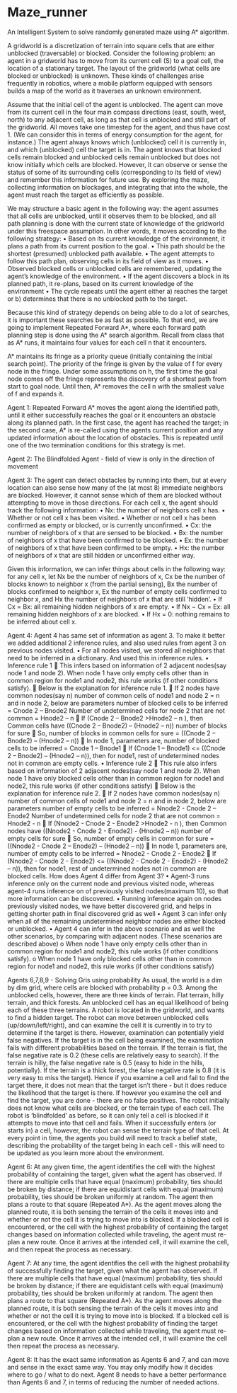 # Maze_runner
An Intelligent System to solve randomly generated maze using A* algorithm.

A gridworld is a discretization of terrain into square cells that are either unblocked (traversable) or blocked. Consider
the following problem: an agent in a gridworld has to move from its current cell (S) to a goal cell, the location of
a stationary target. The layout of the gridworld (what cells are blocked or unblocked) is unknown. These kinds of
challenges arise frequently in robotics, where a mobile platform equipped with sensors builds a map of the world as
it traverses an unknown environment.

Assume that the initial cell of the agent is unblocked. The agent can move from its current cell in the four main
compass directions (east, south, west, north) to any adjacent cell, as long as that cell is unblocked and still part of
the gridworld. All moves take one timestep for the agent, and thus have cost 1. (We can consider this in terms of
energy consumption for the agent, for instance.) The agent always knows which (unblocked) cell it is currently in,
and which (unblocked) cell the target is in. The agent knows that blocked cells remain blocked and unblocked cells
remain unblocked but does not know initially which cells are blocked. However, it can observe or sense the
status of some of its surrounding cells (corresponding to its field of view) and remember this information for future
use. By exploring the maze, collecting information on blockages, and integrating that into the whole, the agent must
reach the target as efficiently as possible.

We may structure a basic agent in the following way: the agent assumes that all cells are unblocked, until it observes
them to be blocked, and all path planning is done with the current state of knowledge of the gridworld under this
freespace assumption. In other words, it moves according to the following strategy:
  • Based on its current knowledge of the environment, it plans a path from its current position to the goal.
  • This path should be the shortest (presumed) unblocked path available.
  • The agent attempts to follow this path plan, observing cells in its field of view as it moves.
  • Observed blocked cells or unblocked cells are remembered, updating the agent’s knowledge of the environment.
  • If the agent discovers a block in its planned path, it re-plans, based on its current knowledge of the environment
  • The cycle repeats until the agent either a) reaches the target or b) determines that there is no unblocked path
  to the target.

Because this kind of strategy depends on being able to do a lot of searches, it is important these searches be as fast
as possible. To that end, we are going to implement Repeated Forward A*, where each forward path planning
step is done using the A* search algorithm. Recall from class that as A* runs, it maintains four values for each cell
n that it encounters.

A* maintains its fringe as a priority queue (initially containing the initial search point). The priority of the fringe
is given by the value of f for every node in the fringe. Under some assumptions on h, the first time the goal node
comes off the fringe represents the discovery of a shortest path from start to goal node. Until then, A* removes the
cell n with the smallest value of f and expands it.

Agent 1: Repeated Forward A* moves the agent along the identified path, until it either successfully reaches the goal or it
encounters an obstacle along its planned path. In the first case, the agent has reached the target; in the second case,
A* is re-called using the agents current position and any updated information about the location of obstacles. This
is repeated until one of the two termination conditions for this strategy is met.

Agent 2: The Blindfolded Agent - field of view is only in the direction of movement

Agent 3: The agent can detect obstacles by running into them, but at every location
can also sense how many of the (at most 8) immediate neighbors are blocked. However, it cannot sense which of
them are blocked without attempting to move in those directions. For each cell x, the agent should track
the following information:
• Nx: the number of neighbors cell x has.
• Whether or not cell x has been visited.
• Whether or not cell x has been confirmed as empty or blocked, or is currently unconfirmed.
• Cx: the number of neighbors of x that are sensed to be blocked.
• Bx: the number of neighbors of x that have been confirmed to be blocked.
• Ex: the number of neighbors of x that have been confirmed to be empty.
• Hx: the number of neighbors of x that are still hidden or unconfirmed either way.

Given this information, we can infer things about cells in the following way: for any cell x, let Nx be the number of
neighbors of x, Cx be the number of blocks known to neighbor x (from the partial sensing), Bx the number of blocks
confirmed to neighbor x, Ex the number of empty cells confirmed to neighbor x, and Hx the number of neighbors of
x that are still ’hidden’.
• If Cx = Bx: all remaining hidden neighbors of x are empty.
• If Nx − Cx = Ex: all remaining hidden neighbors of x are blocked.
• If Hx = 0: nothing remains to be inferred about cell x.

Agent 4: Agent 4 has same set of information as agent 3. To make it better we added additional 2 inference rules, and also
used rules from agent 3 on previous nodes visited.
• For all nodes visited, we stored all neighbors that need to be inferred in a dictionary. And used this in inference
rules.
• Inference rule 1
 This infers based on information of 2 adjacent nodes(say node 1 and node 2). When node 1 have only empty
cells other than in common region for node1 and node2, this rule works (if other conditions satisfy).
 Below is the explanation for inference rule 1.
 If 2 nodes have common nodes(say n)
number of common cells of node1 and node 2 = n
and in node 2, below are parameters
number of blocked cells to be inferred = Cnode 2 – Bnode2
Number of undetermined cells for node 2 that are not common = Hnode2 – n
 If (Cnode 2 – Bnode2 >Hnode2 – n ), then Common cells have ((Cnode 2 – Bnode2) – (Hnode2 – n)) number of blocks for sure
 So, number of blocks in common cells for sure = ((Cnode 2 – Bnode2) – (Hnode2 – n))
 In node 1, parameters are, number of blocked cells to be inferred = Cnode 1 – Bnode1
 If (Cnode 1 – Bnode1) <= ((Cnode 2 – Bnode2) – (Hnode2 – n)), then for node1, rest of undetermined nodes not in common
are empty cells.
• Inference rule 2
 This rule also infers based on information of 2 adjacent nodes(say node 1 and node 2). When node 1 have only 
blocked cells other than in common region for node1 and node2, this rule works (if other conditions satisfy)
 Below is the explanation for inference rule 2.
 If 2 nodes have common nodes(say n)
number of common cells of node1 and node 2 = n
and in node 2, below are parameters
number of empty cells to be inferred = Nnode2 - Cnode 2 – Enode2
Number of undetermined cells for node 2 that are not common = Hnode2 - n
 If (Nnode2 - Cnode 2 - Enode2 >Hnode2 - n ), then Common nodes have ((Nnode2 - Cnode 2 - Enode2) - (Hnode2 – n)) number of
empty cells for sure
 So, number of empty cells in common for sure = ((Nnode2 - Cnode 2 – Enode2) – (Hnode2 – n))
 In node 1, parameters are, number of empty cells to be inferred = Nnode2 - Cnode 2 - Enode2
 If (Nnode2 - Cnode 2 - Enode2) <= ((Nnode2 - Cnode 2 - Enode2) - (Hnode2 – n)), then for node1, rest of undetermined nodes
not in common are blocked cells.
How does Agent 4 differ from Agent 3?
• Agent-3 runs inference only on the current node and previous visited node, whereas agent-4 runs inference on of
previously visited nodes(maximum 10), so that more information can be discovered.
• Running inference again on nodes previously visited nodes, we have better discovered grid, and helps in getting
shorter path in final discovered grid as well
• Agent 3 can infer only when all of the remaining undetermined neighbor nodes are either blocked or unblocked.
• Agent 4 can infer in the above scenario and as well the other scenarios, by comparing with adjacent nodes. (These
scenarios are described above)
o When node 1 have only empty cells other than in common region for node1 and node2, this rule works (if
other conditions satisfy).
o When node 1 have only blocked cells other than in common region for node1 and node2, this rule works
(if other conditions satisfy)

Agents 6,7,8,9 - Solving Gris using probability
As usual, the world is a dim by dim grid, where cells are blocked with probability p = 0.3. Among the unblocked
cells, however, there are three kinds of terrain. Flat terrain, hilly terrain, and thick forests. An unblocked cell has
an equal likelihood of being each of these three terrains.
A robot is located in the gridworld, and wants to find a hidden target. The robot can move between unblocked
cells (up/down/left/right), and can examine the cell it is currently in to try to determine if the target is
there. However, examination can potentially yield false negatives. If the target is in the cell being examined, the
examination fails with different probabilities based on the terrain. If the terrain is flat, the false negative rate is 0.2
(these cells are relatively easy to search). If the terrain is hilly, the false negative rate is 0.5 (easy to hide in the hills,
potentially). If the terrain is a thick forest, the false negative rate is 0.8 (it is very easy to miss the target). Hence if
you examine a cell and fail to find the target there, it does not mean that the target isn’t there - but it does reduce
the likelihood that the target is there. If however you examine the cell and find the target, you are done - there are
no false positives.
The robot initially does not know what cells are blocked, or the terrain type of each cell. The robot is ‘blindfolded’
as before, so it can only tell a cell is blocked if it attempts to move into that cell and fails. When it successfully
enters (or starts in) a cell, however, the robot can sense the terrain type of that cell. At every point in time, the
agents you build will need to track a belief state, describing the probability of the target being in each cell - this will
need to be updated as you learn more about the environment.

Agent 6: At any given time, the agent identifies the cell with the highest probability of containing
the target, given what the agent has observed. If there are multiple cells that have equal (maximum)
probability, ties should be broken by distance; if there are equidistant cells with equal (maximum) probability,
ties should be broken uniformly at random. The agent then plans a route to that square (Repeated A*). As
the agent moves along the planned route, it is both sensing the terrain of the cells it moves into and whether
or not the cell it is trying to move into is blocked. If a blocked cell is encountered, or the cell with the highest
probability of containing the target changes based on information collected while traveling, the agent must
re-plan a new route. Once it arrives at the intended cell, it will examine the cell, and then repeat the process
as necessary.

Agent 7: At any time, the agent identifies the cell with the highest probability of successfully finding
the target, given what the agent has observed. If there are multiple cells that have equal (maximum)
probability, ties should be broken by distance; if there are equidistant cells with equal (maximum) probability,
ties should be broken uniformly at random. The agent then plans a route to that square (Repeated A*). As
the agent moves along the planned route, it is both sensing the terrain of the cells it moves into and whether
or not the cell it is trying to move into is blocked. If a blocked cell is encountered, or the cell with the highest
probability of finding the target changes based on information collected while traveling, the agent must re-plan
a new route. Once it arrives at the intended cell, it will examine the cell then repeat the process as necessary.

Agent 8: It has the exact same information as Agents 6 and 7, and can move and sense in the exact same way. You may only modify how it decides where to go / what
to do next. Agent 8 needs to have a better performance than Agents 6 and 7, in terms of reducing the number of
needed actions.




